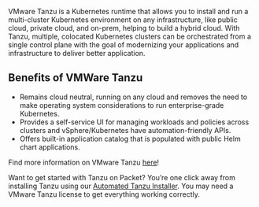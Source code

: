 <!-- <meta>
{
    "title":"VMware Tanzu",
    "slug":"tanzu",
    "description":"Using Tanzu on Packet",
    "author":"Thom Crowe",
    "github":"thomcrowe",
    "date": "2020/06/08",
    "tag":["Hybrid Cloud", "Integrations", "VMWare Tanzu"]
}
</meta> -->

VMware Tanzu is a Kubernetes runtime that allows you to install and run a multi-cluster Kubernetes environment on any infrastructure, like public cloud, private cloud, and on-prem, helping to build a hybrid cloud. With Tanzu, multiple, colocated Kubernetes clusters can be orchestrated from a single control plane with the goal of modernizing your applications and infrastructure to deliver better application.

## Benefits of VMWare Tanzu

- Remains cloud neutral, running on any cloud and removes the need to make operating system considerations to run enterprise-grade Kubernetes.
- Provides a self-service UI for managing workloads and policies across clusters and vSphere/Kubernetes have automation-friendly APIs.
- Offers built-in application catalog that is populated with public Helm chart applications.

Find more information on VMware Tanzu [here](https://docs.pivotal.io/platform/2-9/installing/pcf-docs.html)!

Want to get started with Tanzu on Packet? You’re one click away from installing Tanzu using our [Automated Tanzu Installer](https://github.com/packet-labs/packet-tanzu-tf). You may need a VMware Tanzu license to get everything working correctly.
